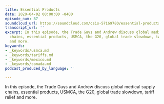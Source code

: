 ```yaml
---
title: Essential Products
date: 2020-04-02 00:00:00 -0400
episode_num: 87
soundcloud_url: https://soundcloud.com/csis-57169780/essential-products
transcript_url: ''
excerpt: In this episode, the Trade Guys and Andrew discuss global medical supply
  chains, essential products, USMCA, the G20, global trade slowdown, tariff relief
  and more.
keywords:
- _keywords/usmca.md
- _keywords/tariffs.md
- _keywords/mexico.md
- _keywords/canada.md
podcast_produced_by_language: ''

---
```

In this episode, the Trade Guys and Andrew discuss global medical supply chains, essential products, USMCA, the G20, global trade slowdown, tariff relief and more.